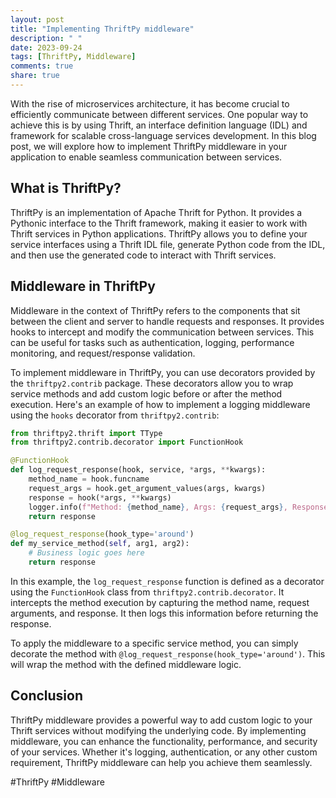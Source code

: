 ```yaml
---
layout: post
title: "Implementing ThriftPy middleware"
description: " "
date: 2023-09-24
tags: [ThriftPy, Middleware]
comments: true
share: true
---
```


With the rise of microservices architecture, it has become crucial to efficiently communicate between different services. One popular way to achieve this is by using Thrift, an interface definition language (IDL) and framework for scalable cross-language services development. In this blog post, we will explore how to implement ThriftPy middleware in your application to enable seamless communication between services.

## What is ThriftPy?

ThriftPy is an implementation of Apache Thrift for Python. It provides a Pythonic interface to the Thrift framework, making it easier to work with Thrift services in Python applications. ThriftPy allows you to define your service interfaces using a Thrift IDL file, generate Python code from the IDL, and then use the generated code to interact with Thrift services.

## Middleware in ThriftPy

Middleware in the context of ThriftPy refers to the components that sit between the client and server to handle requests and responses. It provides hooks to intercept and modify the communication between services. This can be useful for tasks such as authentication, logging, performance monitoring, and request/response validation.

To implement middleware in ThriftPy, you can use decorators provided by the `thriftpy2.contrib` package. These decorators allow you to wrap service methods and add custom logic before or after the method execution. Here's an example of how to implement a logging middleware using the `hooks` decorator from `thriftpy2.contrib`:

```python
from thriftpy2.thrift import TType
from thriftpy2.contrib.decorator import FunctionHook

@FunctionHook
def log_request_response(hook, service, *args, **kwargs):
    method_name = hook.funcname
    request_args = hook.get_argument_values(args, kwargs)
    response = hook(*args, **kwargs)
    logger.info(f"Method: {method_name}, Args: {request_args}, Response: {response}")
    return response

@log_request_response(hook_type='around')
def my_service_method(self, arg1, arg2):
    # Business logic goes here
    return response
```

In this example, the `log_request_response` function is defined as a decorator using the `FunctionHook` class from `thriftpy2.contrib.decorator`. It intercepts the method execution by capturing the method name, request arguments, and response. It then logs this information before returning the response.

To apply the middleware to a specific service method, you can simply decorate the method with `@log_request_response(hook_type='around')`. This will wrap the method with the defined middleware logic.

## Conclusion

ThriftPy middleware provides a powerful way to add custom logic to your Thrift services without modifying the underlying code. By implementing middleware, you can enhance the functionality, performance, and security of your services. Whether it's logging, authentication, or any other custom requirement, ThriftPy middleware can help you achieve them seamlessly.

#ThriftPy #Middleware
